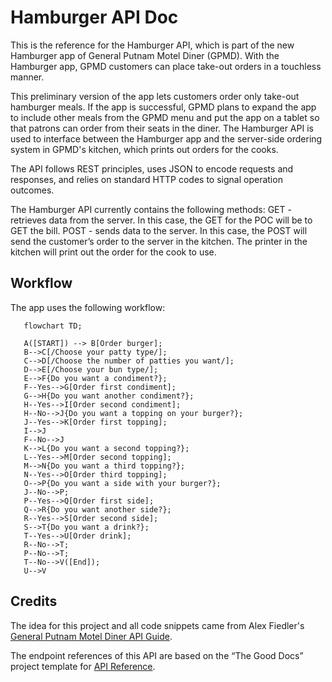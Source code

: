 # Hamburger API Doc
This is the reference for the Hamburger API, which is part of the new Hamburger app of General Putnam Motel Diner (GPMD). With the Hamburger app, GPMD customers can place take-out orders in a touchless manner. 

This preliminary version of the app lets customers order only take-out hamburger meals. If the app is successful, GPMD plans to expand the app to include other meals from the GPMD menu and put the app on a tablet so that patrons can order from their seats in the diner.
The Hamburger API is used to interface between the Hamburger app and the server-side ordering system in GPMD's kitchen, which prints out orders for the cooks. 

The API follows REST principles, uses JSON to encode requests and responses, and relies on standard HTTP codes to signal operation outcomes.

The Hamburger API currently contains the following methods:
GET - retrieves data from the server. In this case, the GET for the POC will be to GET the bill.
POST - sends data to the server. In this case, the POST will send the customer’s order to the server in the kitchen. The printer in the kitchen will print out the order for the cook to use.

## Workflow
The app uses the following workflow:

```mermaid
   flowchart TD;
   
   A([START]) --> B[Order burger];
   B-->C[/Choose your patty type/];
   C-->D[/Choose the number of patties you want/];
   D-->E[/Choose your bun type/];
   E-->F{Do you want a condiment?};
   F--Yes-->G[Order first condiment];
   G-->H{Do you want another condiment?};
   H--Yes-->I[Order second condiment];
   H--No-->J{Do you want a topping on your burger?};
   J--Yes-->K[Order first topping];
   I-->J
   F--No-->J
   K-->L{Do you want a second topping?};
   L--Yes-->M[Order second topping];
   M-->N{Do you want a third topping?};
   N--Yes-->O[Order third topping];
   O-->P{Do you want a side with your burger?};
   J--No-->P;
   P--Yes-->Q[Order first side];
   Q-->R{Do you want another side?};
   R--Yes-->S[Order second side];
   S-->T{Do you want a drink?};
   T--Yes-->U[Order drink];
   R--No-->T;
   P--No-->T;
   T--No-->V([End]);
   U-->V
```  

## Credits
The idea for this project and all code snippets came from Alex Fiedler's [General Putnam Motel Diner API Guide](https://www.linkedin.com/feed/update/urn:li:activity:6626465471241732096/).

The endpoint references of this API are based on the “The Good Docs” project template for [API Reference](https://github.com/thegooddocsproject/templates/blob/master/api-reference/api-reference.md). 
